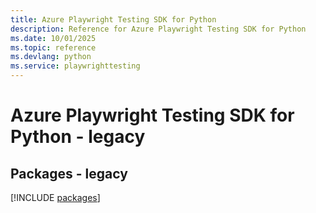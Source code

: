 ```yaml
---
title: Azure Playwright Testing SDK for Python
description: Reference for Azure Playwright Testing SDK for Python
ms.date: 10/01/2025
ms.topic: reference
ms.devlang: python
ms.service: playwrighttesting
---
```

# Azure Playwright Testing SDK for Python - legacy
## Packages - legacy
[!INCLUDE [packages](playwright-testing-index.md)]